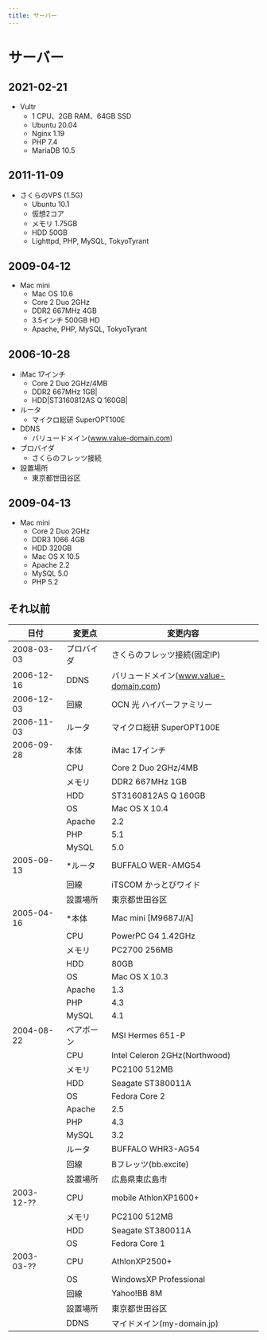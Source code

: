 ```yaml
---
title: サーバー
---
```


# サーバー

## 2021-02-21

- Vultr
    - 1 CPU、2GB RAM、64GB SSD
    - Ubuntu 20.04
    - Nginx 1.19
    - PHP 7.4
    - MariaDB 10.5
  
## 2011-11-09

- さくらのVPS (1.5G)
    - Ubuntu 10.1
    - 仮想2コア
    - メモリ 1.75GB
    - HDD 50GB
    - Lighttpd, PHP, MySQL, TokyoTyrant

## 2009-04-12

- Mac mini
    - Mac OS 10.6
    - Core 2 Duo 2GHz
    - DDR2 667MHz 4GB
    - 3.5インチ 500GB HD
    - Apache, PHP, MySQL, TokyoTyrant

## 2006-10-28

- iMac 17インチ
    - Core 2 Duo 2GHz/4MB
    - DDR2 667MHz 1GB|
    - HDD|ST3160812AS Q 160GB|
- ルータ
    - マイクロ総研 SuperOPT100E
- DDNS
    - バリュードメイン(www.value-domain.com)
- プロバイダ
    - さくらのフレッツ接続
- 設置場所
    - 東京都世田谷区

## 2009-04-13

- Mac mini
    - Core 2 Duo 2GHz
    - DDR3 1066 4GB
    - HDD 320GB
    - Mac OS X 10.5
    - Apache 2.2
    - MySQL 5.0
    - PHP 5.2

## それ以前
|日付|変更点|変更内容|
|---|---|---|
|2008-03-03|プロバイダ|さくらのフレッツ接続(固定IP)|
|2006-12-16 |DDNS|バリュードメイン(www.value-domain.com)|
|2006-12-03|回線|OCN 光 ハイパーファミリー|
|2006-11-03 |ルータ|マイクロ総研 SuperOPT100E|
|2006-09-28 |本体|iMac 17インチ| 
||CPU|Core 2 Duo 2GHz/4MB| 
||メモリ|DDR2 667MHz 1GB|
||HDD|ST3160812AS Q 160GB| 
||OS|Mac OS X 10.4 | 
||Apache|2.2| 
||PHP|5.1| 
||MySQL|5.0|
|2005-09-13 |*ルータ|BUFFALO WER-AMG54| 
||回線|iTSCOM かっとびワイド|
||設置場所|東京都世田谷区|
|2005-04-16 |*本体|Mac mini \[M9687J/A]|
||CPU|PowerPC G4 1.42GHz|
||メモリ|PC2700 256MB|
||HDD|80GB|
||OS|Mac OS X 10.3|
||Apache|1.3|
||PHP|4.3|
||MySQL|4.1|
|2004-08-22 |ベアボーン|MSI Hermes 651-P| 
||CPU|Intel Celeron 2GHz(Northwood) | 
||メモリ|PC2100 512MB| 
||HDD|Seagate ST380011A| 
||OS|Fedora Core 2| 
||Apache|2.5| 
||PHP|4.3| 
||MySQL|3.2| 
||ルータ|BUFFALO WHR3-AG54| 
||回線|Bフレッツ(bb.excite)| 
||設置場所|広島県東広島市|
|2003-12-?? |CPU|mobile AthlonXP1600+| 
||メモリ|PC2100 512MB| 
||HDD|Seagate ST380011A| 
||OS|Fedora Core 1|
|2003-03-?? |CPU|AthlonXP2500+| 
||OS|WindowsXP Professional| 
||回線|Yahoo!BB 8M| 
||設置場所|東京都世田谷区| 
||DDNS|マイドメイン(my-domain.jp)|
